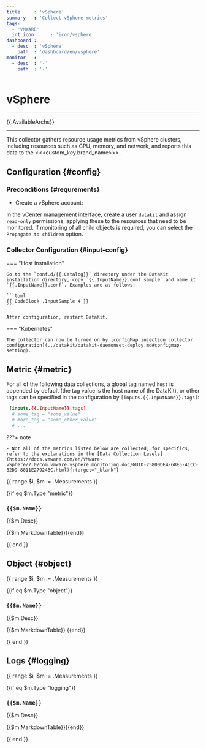 ```yaml
---
title     : 'vSphere'
summary   : 'Collect vSphere metrics'
tags:
  - 'VMWARE'
__int_icon      : 'icon/vsphere'
dashboard :
  - desc  : 'vSphere'
    path  : 'dashboard/en/vsphere'
monitor   :
  - desc  : '-'
    path  : '-'
---
```


<!-- markdownlint-disable MD025 -->
# vSphere
<!-- markdownlint-enable -->

---

{{.AvailableArchs}}

---

This collector gathers resource usage metrics from vSphere clusters, including resources such as CPU, memory, and network, and reports this data to the <<<custom_key.brand_name>>>.

## Configuration {#config}

### Preconditions {#requrements}

- Create a vSphere account:

In the vCenter management interface, create a user `datakit` and assign `read-only` permissions, applying these to the resources that need to be monitored. If monitoring of all child objects is required, you can select the `Propagate to children` option.

### Collector Configuration {#input-config}

<!-- markdownlint-disable MD046 -->
=== "Host Installation"

    Go to the `conf.d/{{.Catalog}}` directory under the DataKit installation directory, copy `{{.InputName}}.conf.sample` and name it `{{.InputName}}.conf`. Examples are as follows:
    
    ```toml
    {{ CodeBlock .InputSample 4 }}
    ```
    
    After configuration, restart DataKit.

=== "Kubernetes"

    The collector can now be turned on by [configMap injection collector configuration](../datakit/datakit-daemonset-deploy.md#configmap-setting).
<!-- markdownlint-enable -->

## Metric {#metric}

For all of the following data collections, a global tag named `host` is appended by default (the tag value is the host name of the DataKit), or other tags can be specified in the configuration by `[inputs.{{.InputName}}.tags]`:

``` toml
 [inputs.{{.InputName}}.tags]
  # some_tag = "some_value"
  # more_tag = "some_other_value"
  # ...
```

<!-- markdownlint-disable MD046 -->
???+ note

    - Not all of the metrics listed below are collected; for specifics, refer to the explanations in the [Data Collection Levels](https://docs.vmware.com/en/VMware-vSphere/7.0/com.vmware.vsphere.monitoring.doc/GUID-25800DE4-68E5-41CC-82D9-8811E27924BC.html){:target="_blank"}

<!-- markdownlint-enable -->
{{ range $i, $m := .Measurements }}

{{if eq $m.Type "metric"}}

### `{{$m.Name}}`

{{$m.Desc}}

{{$m.MarkdownTable}}{{end}}

{{ end }}

<!-- markdownlint-disable MD024 -->
## Object {#object}

{{ range $i, $m := .Measurements }}

{{if eq $m.Type "object"}}

### `{{$m.Name}}`

{{$m.Desc}}

{{$m.MarkdownTable}}
{{end}}

{{ end }}

<!-- markdownlint-enable -->
## Logs {#logging}

{{ range $i, $m := .Measurements }}

{{if eq $m.Type "logging"}}

### `{{$m.Name}}`

{{$m.Desc}}

{{$m.MarkdownTable}}{{end}}

{{ end }}
